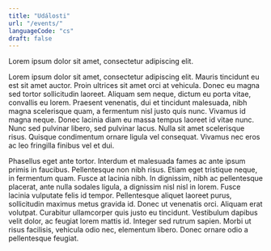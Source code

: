 ```yaml
---
title: "Události"
url: "/events/"
languageCode: "cs"
draft: false
---
```



Lorem ipsum dolor sit amet, consectetur adipiscing elit.

Lorem ipsum dolor sit amet, consectetur adipiscing elit. Mauris tincidunt eu est sit amet auctor. Proin ultrices sit amet orci at vehicula. Donec eu magna sed tortor sollicitudin laoreet. Aliquam sem neque, dictum eu porta vitae, convallis eu lorem. Praesent venenatis, dui et tincidunt malesuada, nibh magna scelerisque quam, a fermentum nisl justo quis nunc. Vivamus id magna neque. Donec lacinia diam eu massa tempus laoreet id vitae nunc. Nunc sed pulvinar libero, sed pulvinar lacus. Nulla sit amet scelerisque risus. Quisque condimentum ornare ligula vel consequat. Vivamus nec eros ac leo fringilla finibus vel et dui.

Phasellus eget ante tortor. Interdum et malesuada fames ac ante ipsum primis in faucibus. Pellentesque non nibh risus. Etiam eget tristique neque, in fermentum quam. Fusce at lacinia nibh. In dignissim, nibh ac pellentesque placerat, ante nulla sodales ligula, a dignissim nisl nisl in lorem. Fusce lacinia vulputate felis id tempor. Pellentesque aliquet laoreet purus, sollicitudin maximus metus gravida id. Donec ut venenatis orci. Aliquam erat volutpat. Curabitur ullamcorper quis justo eu tincidunt. Vestibulum dapibus velit dolor, ac feugiat lorem mattis id. Integer sed rutrum sapien. Morbi ut risus facilisis, vehicula odio nec, elementum libero. Donec ornare odio a pellentesque feugiat.
